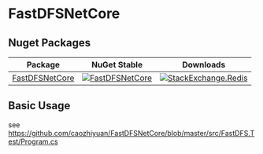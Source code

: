 # FastDFSNetCore

## Nuget Packages

| Package | NuGet Stable | Downloads |
| ------- | ------------ | --------- | 
| [FastDFSNetCore](https://www.nuget.org/packages/FastDFSNetCore/) | [![FastDFSNetCore](https://img.shields.io/nuget/v/FastDFSNetCore.svg)](https://www.nuget.org/packages/FastDFSNetCore/) | [![StackExchange.Redis](https://img.shields.io/nuget/dt/FastDFSNetCore.svg)](https://www.nuget.org/packages/FastDFSNetCore/) |

## Basic Usage
see https://github.com/caozhiyuan/FastDFSNetCore/blob/master/src/FastDFS.Test/Program.cs


